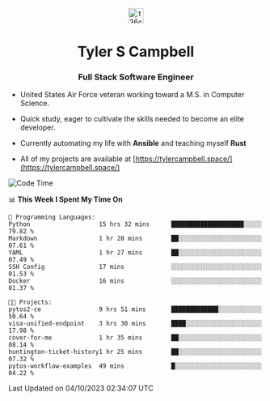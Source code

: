 <p align="center">
<a href="https://www.linkedin.com/in/t36campbell" target="blank"><img align="center" src="https://ik.imagekit.io/t36campbell/Portfolio/linkedin.png.original_m8bbGgPh6.png" alt="t36campbell" height="30" width="30" /></a>
</p>
<h1 align="center">Tyler S Campbell</h1>
<h3 align="center">Full Stack Software Engineer</h3>

* United States Air Force veteran working toward a M.S. in Computer Science.

* Quick study, eager to cultivate the skills needed to become an elite developer.

* Currently automating my life with **Ansible** and teaching myself **Rust**

* All of my projects are available at [https://tylercampbell.space/](https://tylercampbell.space/)

<!--START_SECTION:waka-->
![Code Time](http://img.shields.io/badge/Code%20Time-2%2C859%20hrs%2051%20mins-blue)

📊 **This Week I Spent My Time On** 

```text
💬 Programming Languages: 
Python                   15 hrs 32 mins      ████████████████████░░░░░   79.82 % 
Markdown                 1 hr 28 mins        ██░░░░░░░░░░░░░░░░░░░░░░░   07.61 % 
YAML                     1 hr 27 mins        ██░░░░░░░░░░░░░░░░░░░░░░░   07.49 % 
SSH Config               17 mins             ░░░░░░░░░░░░░░░░░░░░░░░░░   01.53 % 
Docker                   16 mins             ░░░░░░░░░░░░░░░░░░░░░░░░░   01.37 % 

🐱‍💻 Projects: 
pytos2-ce                9 hrs 51 mins       █████████████░░░░░░░░░░░░   50.64 % 
visa-unified-endpoint    3 hrs 30 mins       ████░░░░░░░░░░░░░░░░░░░░░   17.98 % 
cover-for-me             1 hr 35 mins        ██░░░░░░░░░░░░░░░░░░░░░░░   08.14 % 
huntington-ticket-history1 hr 25 mins        ██░░░░░░░░░░░░░░░░░░░░░░░   07.32 % 
pytos-workflow-examples  49 mins             █░░░░░░░░░░░░░░░░░░░░░░░░   04.22 % 
```


 Last Updated on 04/10/2023 02:34:07 UTC
<!--END_SECTION:waka-->
